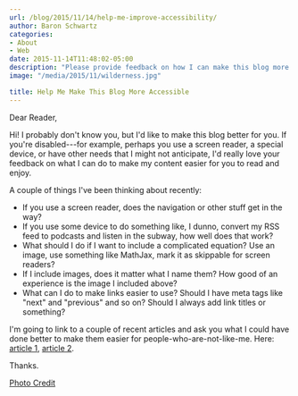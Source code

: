 ```yaml
---
url: /blog/2015/11/14/help-me-improve-accessibility/
author: Baron Schwartz
categories:
- About
- Web
date: 2015-11-14T11:48:02-05:00
description: "Please provide feedback on how I can make this blog more accessible"
image: "/media/2015/11/wilderness.jpg"

title: Help Me Make This Blog More Accessible
---
```


Dear Reader,

Hi! I probably don't know you, but I'd like to make this blog better for you. If
you're disabled---for example, perhaps you use a screen reader, a special
device, or have other needs that I might not anticipate, I'd really love your
feedback on what I can do to make my content easier for you to read and enjoy.

<!--more-->

A couple of things I've been thinking about recently:

- If you use a screen reader, does the navigation or other stuff get in the way?
- If you use some device to do something like, I dunno, convert my RSS feed to
  podcasts and listen in the subway, how well does that work?
- What should I do if I want to include a complicated equation? Use an image,
  use something like MathJax, mark it as skippable for screen readers?
- If I include images, does it matter what I name them? How good of an
  experience is the image I included above?
- What can I do to make links easier to use? Should I have meta tags like "next"
  and "previous" and so on? Should I always add link titles or something?

I'm going to link to a couple of recent articles and ask you what I could have
done better to make them easier for people-who-are-not-like-me. Here: [article
1](/blog/2015/11/12/universal-scalability-law-teach-mysql/), [article
  2](/blog/2015/11/10/what-its-like/).

Thanks.

[Photo Credit](https://www.flickr.com/photos/snowpeak/7880603036/)

